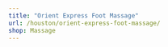```yaml
---
title: "Orient Express Foot Massage"
url: /houston/orient-express-foot-massage/
shop: Massage
---
```

